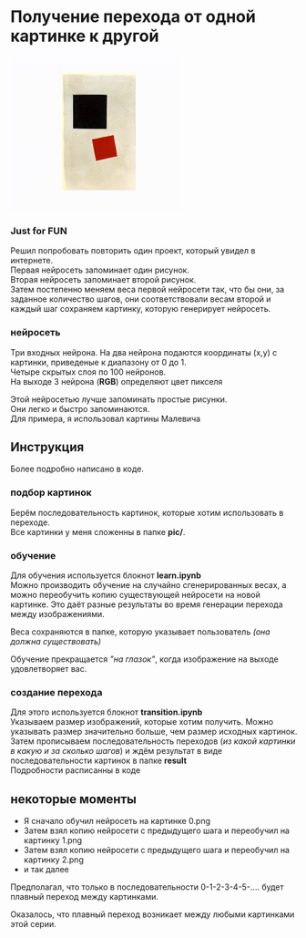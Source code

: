 # Получение перехода от одной картинке к другой

![gif animate](images/ma.gif)     

### Just for FUN
Решил попробовать повторить один проект, который увидел в интернете.    
Первая нейросеть запоминает один рисунок.   
Вторая нейросеть запоминает второй рисунок.    
Затем постепенно меняем веса первой нейросети так, что бы они, за заданное количество шагов, они соответствовали весам второй и каждый шаг сохраняем картинку, которую генерирует нейросеть.    
### нейросеть
Три входных нейрона. На два нейрона подаются координаты (x,y) с картинки, приведеные к диапазону от 0 до 1.    
Четыре скрытых слоя по 100 нейронов.    
На выходе 3 нейрона (**RGB**) определяют цвет пикселя

Этой нейросетью лучше запоминать простые рисунки.   
Они легко и быстро запоминаются.    
Для примера, я использовал картины Малевича

## Инструкция
Более подробно написано в коде.
### подбор картинок
Берём последовательность картинок, которые хотим использовать в переходе.  
Все картинки у меня сложенны в папке **pic/**. 
### обучение
Для обучения используется блокнот **learn.ipynb**         
Можно производить обучение на случайно сгенерированных весах, а можно переобучить копию существующей нейросети на новой картинке. Это даёт разные результаты во время генерации перехода между изображениями.     
   
Веса сохраняются в папке, которую указывает пользователь *(она должна существовать)*  

Обучение прекращается *"на глазок"*, когда изображение на выходе удовлетворяет вас.     
### создание перехода   
Для этого используется блокнот **transition.ipynb**    
Указываем размер изображений, которые хотим получить. Можно указывать размер значительно больше, чем размер исходных картинок.      
Затем прописываем последовательность переходов (*из какой картинки в какую и за сколько шагов*) и ждём результат в виде последовательности картинок в папке **result**       
Подробности расписанны в коде

## некоторые моменты
- Я сначало обучил нейросеть на картинке 0.png    
- Затем взял копию нейросети с предыдущего шага и переобучил на картинку 1.png 
- Затем взял копию нейросети с предыдущего шага и переобучил на картинку 2.png           
- и так далее

Предполагал, что только в последовательности 0-1-2-3-4-5-.... будет плавный переход между картинками.

Оказалось, что плавный переход возникает между любыми картинками этой серии.